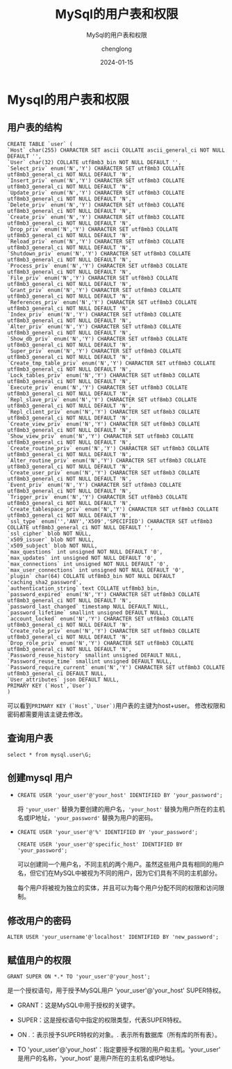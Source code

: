 ﻿---
layout:     post
title:      MySql的用户表和权限
subtitle:   MySql的用户表和权限
date:       2024-01-15
author:     chenglong
header-img: img/post-bg-ios9-web.jpg
catalog: true
tags:

- Mysql

---

# Mysql的用户表和权限

## 用户表的结构

```
CREATE TABLE `user` (
`Host` char(255) CHARACTER SET ascii COLLATE ascii_general_ci NOT NULL DEFAULT '',
`User` char(32) COLLATE utf8mb3_bin NOT NULL DEFAULT '',
`Select_priv` enum('N','Y') CHARACTER SET utf8mb3 COLLATE utf8mb3_general_ci NOT NULL DEFAULT 'N',
`Insert_priv` enum('N','Y') CHARACTER SET utf8mb3 COLLATE utf8mb3_general_ci NOT NULL DEFAULT 'N',
`Update_priv` enum('N','Y') CHARACTER SET utf8mb3 COLLATE utf8mb3_general_ci NOT NULL DEFAULT 'N',
`Delete_priv` enum('N','Y') CHARACTER SET utf8mb3 COLLATE utf8mb3_general_ci NOT NULL DEFAULT 'N',
`Create_priv` enum('N','Y') CHARACTER SET utf8mb3 COLLATE utf8mb3_general_ci NOT NULL DEFAULT 'N',
`Drop_priv` enum('N','Y') CHARACTER SET utf8mb3 COLLATE utf8mb3_general_ci NOT NULL DEFAULT 'N',
`Reload_priv` enum('N','Y') CHARACTER SET utf8mb3 COLLATE utf8mb3_general_ci NOT NULL DEFAULT 'N',
`Shutdown_priv` enum('N','Y') CHARACTER SET utf8mb3 COLLATE utf8mb3_general_ci NOT NULL DEFAULT 'N',
`Process_priv` enum('N','Y') CHARACTER SET utf8mb3 COLLATE utf8mb3_general_ci NOT NULL DEFAULT 'N',
`File_priv` enum('N','Y') CHARACTER SET utf8mb3 COLLATE utf8mb3_general_ci NOT NULL DEFAULT 'N',
`Grant_priv` enum('N','Y') CHARACTER SET utf8mb3 COLLATE utf8mb3_general_ci NOT NULL DEFAULT 'N',
`References_priv` enum('N','Y') CHARACTER SET utf8mb3 COLLATE utf8mb3_general_ci NOT NULL DEFAULT 'N',
`Index_priv` enum('N','Y') CHARACTER SET utf8mb3 COLLATE utf8mb3_general_ci NOT NULL DEFAULT 'N',
`Alter_priv` enum('N','Y') CHARACTER SET utf8mb3 COLLATE utf8mb3_general_ci NOT NULL DEFAULT 'N',
`Show_db_priv` enum('N','Y') CHARACTER SET utf8mb3 COLLATE utf8mb3_general_ci NOT NULL DEFAULT 'N',
`Super_priv` enum('N','Y') CHARACTER SET utf8mb3 COLLATE utf8mb3_general_ci NOT NULL DEFAULT 'N',
`Create_tmp_table_priv` enum('N','Y') CHARACTER SET utf8mb3 COLLATE utf8mb3_general_ci NOT NULL DEFAULT 'N',
`Lock_tables_priv` enum('N','Y') CHARACTER SET utf8mb3 COLLATE utf8mb3_general_ci NOT NULL DEFAULT 'N',
`Execute_priv` enum('N','Y') CHARACTER SET utf8mb3 COLLATE utf8mb3_general_ci NOT NULL DEFAULT 'N',
`Repl_slave_priv` enum('N','Y') CHARACTER SET utf8mb3 COLLATE utf8mb3_general_ci NOT NULL DEFAULT 'N',
`Repl_client_priv` enum('N','Y') CHARACTER SET utf8mb3 COLLATE utf8mb3_general_ci NOT NULL DEFAULT 'N',
`Create_view_priv` enum('N','Y') CHARACTER SET utf8mb3 COLLATE utf8mb3_general_ci NOT NULL DEFAULT 'N',
`Show_view_priv` enum('N','Y') CHARACTER SET utf8mb3 COLLATE utf8mb3_general_ci NOT NULL DEFAULT 'N',
`Create_routine_priv` enum('N','Y') CHARACTER SET utf8mb3 COLLATE utf8mb3_general_ci NOT NULL DEFAULT 'N',
`Alter_routine_priv` enum('N','Y') CHARACTER SET utf8mb3 COLLATE utf8mb3_general_ci NOT NULL DEFAULT 'N',
`Create_user_priv` enum('N','Y') CHARACTER SET utf8mb3 COLLATE utf8mb3_general_ci NOT NULL DEFAULT 'N',
`Event_priv` enum('N','Y') CHARACTER SET utf8mb3 COLLATE utf8mb3_general_ci NOT NULL DEFAULT 'N',
`Trigger_priv` enum('N','Y') CHARACTER SET utf8mb3 COLLATE utf8mb3_general_ci NOT NULL DEFAULT 'N',
`Create_tablespace_priv` enum('N','Y') CHARACTER SET utf8mb3 COLLATE utf8mb3_general_ci NOT NULL DEFAULT 'N',
`ssl_type` enum('','ANY','X509','SPECIFIED') CHARACTER SET utf8mb3 COLLATE utf8mb3_general_ci NOT NULL DEFAULT '',
`ssl_cipher` blob NOT NULL,
`x509_issuer` blob NOT NULL,
`x509_subject` blob NOT NULL,
`max_questions` int unsigned NOT NULL DEFAULT '0',
`max_updates` int unsigned NOT NULL DEFAULT '0',
`max_connections` int unsigned NOT NULL DEFAULT '0',
`max_user_connections` int unsigned NOT NULL DEFAULT '0',
`plugin` char(64) COLLATE utf8mb3_bin NOT NULL DEFAULT 'caching_sha2_password',
`authentication_string` text COLLATE utf8mb3_bin,
`password_expired` enum('N','Y') CHARACTER SET utf8mb3 COLLATE utf8mb3_general_ci NOT NULL DEFAULT 'N',
`password_last_changed` timestamp NULL DEFAULT NULL,
`password_lifetime` smallint unsigned DEFAULT NULL,
`account_locked` enum('N','Y') CHARACTER SET utf8mb3 COLLATE utf8mb3_general_ci NOT NULL DEFAULT 'N',
`Create_role_priv` enum('N','Y') CHARACTER SET utf8mb3 COLLATE utf8mb3_general_ci NOT NULL DEFAULT 'N',
`Drop_role_priv` enum('N','Y') CHARACTER SET utf8mb3 COLLATE utf8mb3_general_ci NOT NULL DEFAULT 'N',
`Password_reuse_history` smallint unsigned DEFAULT NULL,
`Password_reuse_time` smallint unsigned DEFAULT NULL,
`Password_require_current` enum('N','Y') CHARACTER SET utf8mb3 COLLATE utf8mb3_general_ci DEFAULT NULL,
`User_attributes` json DEFAULT NULL,
PRIMARY KEY (`Host`,`User`)
)
```

可以看到``PRIMARY KEY (`Host`,`User`)``用户表的主键为host+user。 修改权限和密码都需要用该主键去修改。

## 查询用户表

`select * from mysql.user\G;`

## 创建mysql 用户

- `CREATE USER 'your_user'@'your_host' IDENTIFIED BY 'your_password';`

  将 `'your_user'` 替换为要创建的用户名，`'your_host'` 替换为用户所在的主机名或IP地址，`'your_password'` 替换为用户的密码。


- `CREATE USER 'your_user'@'%' IDENTIFIED BY 'your_password';`

  `CREATE USER 'your_user'@'specific_host' IDENTIFIED BY 'your_password';`

  可以创建同一个用户名，不同主机的两个用户。虽然这些用户具有相同的用户名，但它们在MySQL中被视为不同的用户，因为它们具有不同的主机部分。

  每个用户将被视为独立的实体，并且可以为每个用户分配不同的权限和访问限制。

## 修改用户的密码

`ALTER USER 'your_username'@'localhost' IDENTIFIED BY 'new_password';`

## 赋值用户的权限

`GRANT SUPER ON *.* TO 'your_user'@'your_host'; `

是一个授权语句，用于授予MySQL用户 'your_user'@'your_host' SUPER特权。

- GRANT：这是MySQL中用于授权的关键字。

- SUPER：这是授权语句中指定的权限类型，代表SUPER特权。

- ON *.*：表示授予SUPER特权的对象。*.* 表示所有数据库（所有库的所有表）。

- TO 'your_user'@'your_host'：指定要授予权限的用户和主机。'your_user' 是用户的名称，'your_host' 是用户所在的主机名或IP地址。